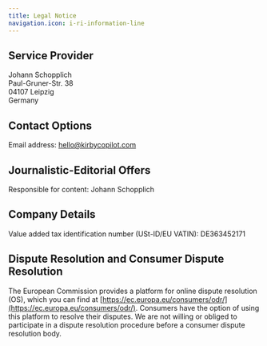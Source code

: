 ```yaml
---
title: Legal Notice
navigation.icon: i-ri-information-line
---
```


## Service Provider

Johann Schopplich  
Paul-Gruner-Str. 38  
04107 Leipzig  
Germany

## Contact Options

Email address: [hello@kirbycopilot.com](mailto:hello@kirbycopilot.com)

## Journalistic-Editorial Offers

Responsible for content: Johann Schopplich

## Company Details

Value added tax identification number (USt-ID/EU VATIN): DE363452171

## Dispute Resolution and Consumer Dispute Resolution

The European Commission provides a platform for online dispute resolution (OS), which you can find at [https://ec.europa.eu/consumers/odr/](https://ec.europa.eu/consumers/odr/). Consumers have the option of using this platform to resolve their disputes. We are not willing or obliged to participate in a dispute resolution procedure before a consumer dispute resolution body.
